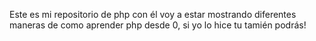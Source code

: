 Este es mi repositorio de php
con él voy a estar mostrando 
diferentes maneras de como 
aprender php desde 0, si yo
lo hice tu tamién podrás!
